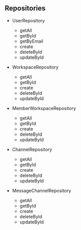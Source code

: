## Repositories
 
- UserRepository
    - getAll
    - getById
    - getByEmail
    - create
    - deleteById
    - updateById

- WorkspaceRepository
    - getAll
    - getById
    - create
    - deleteById
    - updateById

- MemberWorkspaceRepository
    - getAll
    - getById
    - create
    - deleteById
    - updateById

- ChannelRepository
    - getAll
    - getById
    - create
    - deleteById
    - updateById

- MessageChannelRepository
    - getAll
    - getById
    - create
    - deleteById
    - updateById